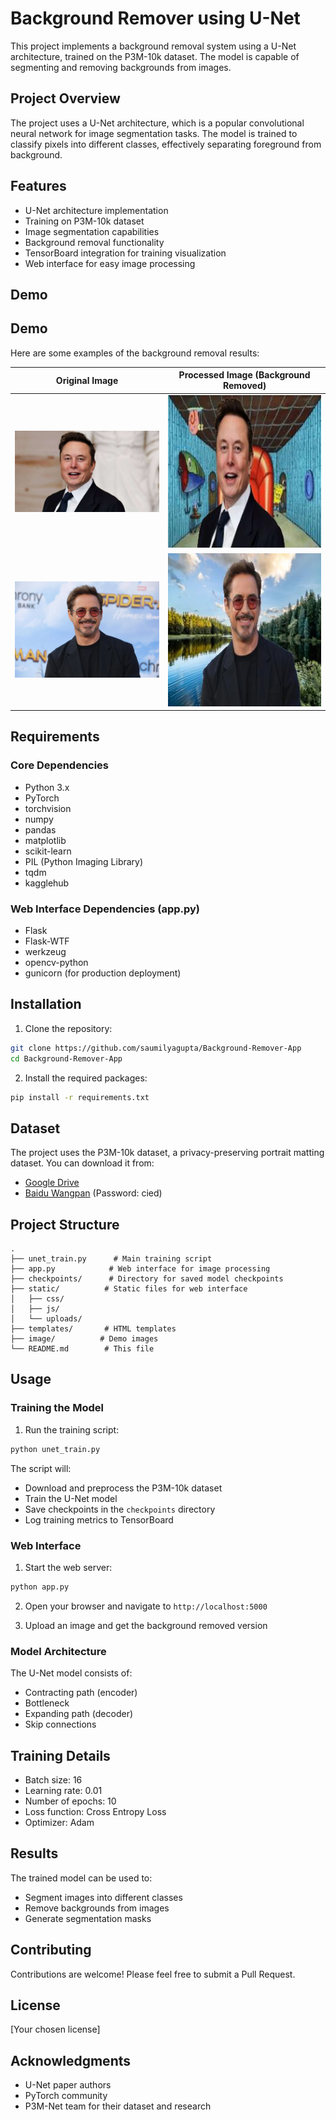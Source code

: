 # Background Remover using U-Net

This project implements a background removal system using a U-Net architecture, trained on the P3M-10k dataset. The model is capable of segmenting and removing backgrounds from images.

## Project Overview

The project uses a U-Net architecture, which is a popular convolutional neural network for image segmentation tasks. The model is trained to classify pixels into different classes, effectively separating foreground from background.

## Features

- U-Net architecture implementation
- Training on P3M-10k dataset
- Image segmentation capabilities
- Background removal functionality
- TensorBoard integration for training visualization
- Web interface for easy image processing

## Demo

## Demo

Here are some examples of the background removal results:

| Original Image                                                 | Processed Image (Background Removed)                                      |
| -------------------------------------------------------------- | ------------------------------------------------------------------------- |
| <img src="image/elon.jpg" alt="Original Image 1" width="350"/> | <img src="image/processed_elon.jpg" alt="Processed Image 1" width="350"/> |
| <img src="image/rdj.jpg" alt="Original Image 2" width="350"/>  | <img src="image/processed_rdj.jpg" alt="Processed Image 2" width="350"/>  |

## Requirements

### Core Dependencies

- Python 3.x
- PyTorch
- torchvision
- numpy
- pandas
- matplotlib
- scikit-learn
- PIL (Python Imaging Library)
- tqdm
- kagglehub

### Web Interface Dependencies (app.py)

- Flask
- Flask-WTF
- werkzeug
- opencv-python
- gunicorn (for production deployment)

## Installation

1. Clone the repository:

```bash
git clone https://github.com/saumilyagupta/Background-Remover-App
cd Background-Remover-App
```

2. Install the required packages:

```bash
pip install -r requirements.txt
```

## Dataset

The project uses the P3M-10k dataset, a privacy-preserving portrait matting dataset. You can download it from:

- [Google Drive](https://drive.google.com/file/d/1odzHp2zbQApLm90HH_Cvr5b5OwJVhEQG/view?usp=sharing)
- [Baidu Wangpan](https://pan.baidu.com/s/1aEmEXO5BflSp5hiA-erVBA?pwd=cied) (Password: cied)

## Project Structure

```
.
├── unet_train.py      # Main training script
├── app.py            # Web interface for image processing
├── checkpoints/      # Directory for saved model checkpoints
├── static/          # Static files for web interface
│   ├── css/
│   ├── js/
│   └── uploads/
├── templates/       # HTML templates
├── image/          # Demo images
└── README.md        # This file
```

## Usage

### Training the Model

1. Run the training script:

```bash
python unet_train.py
```

The script will:

- Download and preprocess the P3M-10k dataset
- Train the U-Net model
- Save checkpoints in the `checkpoints` directory
- Log training metrics to TensorBoard

### Web Interface

1. Start the web server:

```bash
python app.py
```

2. Open your browser and navigate to `http://localhost:5000`

3. Upload an image and get the background removed version

### Model Architecture

The U-Net model consists of:

- Contracting path (encoder)
- Bottleneck
- Expanding path (decoder)
- Skip connections

## Training Details

- Batch size: 16
- Learning rate: 0.01
- Number of epochs: 10
- Loss function: Cross Entropy Loss
- Optimizer: Adam

## Results

The trained model can be used to:

- Segment images into different classes
- Remove backgrounds from images
- Generate segmentation masks

## Contributing

Contributions are welcome! Please feel free to submit a Pull Request.

## License

[Your chosen license]

## Acknowledgments

- U-Net paper authors
- PyTorch community
- P3M-Net team for their dataset and research
